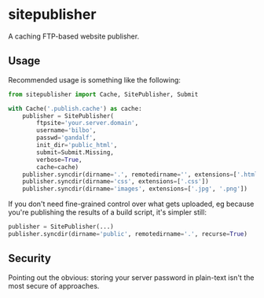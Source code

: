 # sitepublisher

A caching FTP-based website publisher.

## Usage

Recommended usage is something like the following:

```python
from sitepublisher import Cache, SitePublisher, Submit

with Cache('.publish.cache') as cache:
    publisher = SitePublisher(
        ftpsite='your.server.domain',
        username='bilbo',
        passwd='gandalf',
        init_dir='public_html',
        submit=Submit.Missing,
        verbose=True,
        cache=cache)
    publisher.syncdir(dirname='.', remotedirname='', extensions=['.html', '.jpg'])
    publisher.syncdir(dirname='css', extensions=['.css'])
    publisher.syncdir(dirname='images', extensions=['.jpg', '.png'])
```

If you don't need fine-grained control over what gets uploaded, eg because
you're publishing the results of a build script, it's simpler still:

```python
publisher = SitePublisher(...)
publisher.syncdir(dirname='public', remotedirname='.', recurse=True)
```

## Security

Pointing out the obvious: storing your server password in plain-text isn't the
most secure of approaches.

